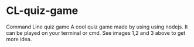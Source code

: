# CL-quiz-game
Command Line quiz game
A cool quiz game made by using using nodejs.
It can be played on your terminal or cmd.
See images 1,2 and 3 above to get more idea.
